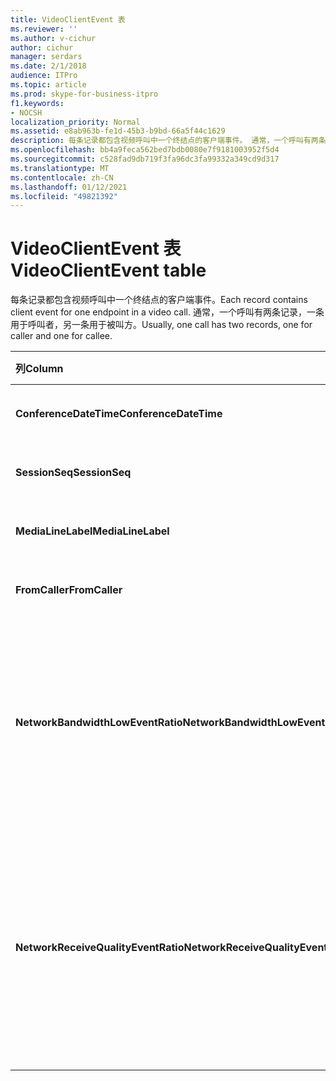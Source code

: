 ```yaml
---
title: VideoClientEvent 表
ms.reviewer: ''
ms.author: v-cichur
author: cichur
manager: serdars
ms.date: 2/1/2018
audience: ITPro
ms.topic: article
ms.prod: skype-for-business-itpro
f1.keywords:
- NOCSH
localization_priority: Normal
ms.assetid: e8ab963b-fe1d-45b3-b9bd-66a5f44c1629
description: 每条记录都包含视频呼叫中一个终结点的客户端事件。 通常，一个呼叫有两条记录，一条用于呼叫者，另一条用于被叫方。
ms.openlocfilehash: bb4a9feca562bed7bdb0080e7f9181003952f5d4
ms.sourcegitcommit: c528fad9db719f3fa96dc3fa99332a349cd9d317
ms.translationtype: MT
ms.contentlocale: zh-CN
ms.lasthandoff: 01/12/2021
ms.locfileid: "49821392"
---
```

# <a name="videoclientevent-table"></a><span data-ttu-id="d068d-104">VideoClientEvent 表</span><span class="sxs-lookup"><span data-stu-id="d068d-104">VideoClientEvent table</span></span>
 
<span data-ttu-id="d068d-105">每条记录都包含视频呼叫中一个终结点的客户端事件。</span><span class="sxs-lookup"><span data-stu-id="d068d-105">Each record contains client event for one endpoint in a video call.</span></span> <span data-ttu-id="d068d-106">通常，一个呼叫有两条记录，一条用于呼叫者，另一条用于被叫方。</span><span class="sxs-lookup"><span data-stu-id="d068d-106">Usually, one call has two records, one for caller and one for callee.</span></span>
  
|<span data-ttu-id="d068d-107">**列**</span><span class="sxs-lookup"><span data-stu-id="d068d-107">**Column**</span></span>|<span data-ttu-id="d068d-108">**数据类型**</span><span class="sxs-lookup"><span data-stu-id="d068d-108">**Data Type**</span></span>|<span data-ttu-id="d068d-109">**键/索引**</span><span class="sxs-lookup"><span data-stu-id="d068d-109">**Key/Index**</span></span>|<span data-ttu-id="d068d-110">**Details**</span><span class="sxs-lookup"><span data-stu-id="d068d-110">**Details**</span></span>|
|:-----|:-----|:-----|:-----|
|<span data-ttu-id="d068d-111">**ConferenceDateTime**</span><span class="sxs-lookup"><span data-stu-id="d068d-111">**ConferenceDateTime**</span></span> <br/> |<span data-ttu-id="d068d-112">datetime</span><span class="sxs-lookup"><span data-stu-id="d068d-112">datetime</span></span>  <br/> |<span data-ttu-id="d068d-113">主</span><span class="sxs-lookup"><span data-stu-id="d068d-113">Primary</span></span>  <br/> |<span data-ttu-id="d068d-114">从 [MediaLine 表引用](medialine-0.md)。</span><span class="sxs-lookup"><span data-stu-id="d068d-114">Referenced from the [MediaLine table](medialine-0.md).</span></span>  <br/> |
|<span data-ttu-id="d068d-115">**SessionSeq**</span><span class="sxs-lookup"><span data-stu-id="d068d-115">**SessionSeq**</span></span> <br/> |<span data-ttu-id="d068d-116">int</span><span class="sxs-lookup"><span data-stu-id="d068d-116">int</span></span>  <br/> |<span data-ttu-id="d068d-117">主</span><span class="sxs-lookup"><span data-stu-id="d068d-117">Primary</span></span>  <br/> |<span data-ttu-id="d068d-118">从 [MediaLine 表引用](medialine-0.md)。</span><span class="sxs-lookup"><span data-stu-id="d068d-118">Referenced from the [MediaLine table](medialine-0.md).</span></span>  <br/> |
|<span data-ttu-id="d068d-119">**MediaLineLabel**</span><span class="sxs-lookup"><span data-stu-id="d068d-119">**MediaLineLabel**</span></span> <br/> |<span data-ttu-id="d068d-120">tinyint</span><span class="sxs-lookup"><span data-stu-id="d068d-120">tinyint</span></span>  <br/> |<span data-ttu-id="d068d-121">主</span><span class="sxs-lookup"><span data-stu-id="d068d-121">Primary</span></span>  <br/> |<span data-ttu-id="d068d-122">从 [MediaLine 表引用](medialine-0.md)。</span><span class="sxs-lookup"><span data-stu-id="d068d-122">Referenced from the [MediaLine table](medialine-0.md).</span></span>  <br/> |
|<span data-ttu-id="d068d-123">**FromCaller**</span><span class="sxs-lookup"><span data-stu-id="d068d-123">**FromCaller**</span></span> <br/> |<span data-ttu-id="d068d-124">bit</span><span class="sxs-lookup"><span data-stu-id="d068d-124">bit</span></span>  <br/> |<span data-ttu-id="d068d-125">主</span><span class="sxs-lookup"><span data-stu-id="d068d-125">Primary</span></span>  <br/> |<span data-ttu-id="d068d-126">0：被叫方的数据</span><span class="sxs-lookup"><span data-stu-id="d068d-126">0: Callee's data</span></span>  <br/> <span data-ttu-id="d068d-127">1：呼叫者的数据</span><span class="sxs-lookup"><span data-stu-id="d068d-127">1: Caller's data</span></span>  <br/> |
|<span data-ttu-id="d068d-128">**NetworkBandwidthLowEventRatio**</span><span class="sxs-lookup"><span data-stu-id="d068d-128">**NetworkBandwidthLowEventRatio**</span></span> <br/> || <br/> |<span data-ttu-id="d068d-129">因"错误"状态触发 LowBandwidth 事件的会话百分比。</span><span class="sxs-lookup"><span data-stu-id="d068d-129">Percentage of session the LowBandwidth event was fired for 'Bad' state.</span></span> <span data-ttu-id="d068d-130">可用带宽不足，无法提供可接受的语音体验。</span><span class="sxs-lookup"><span data-stu-id="d068d-130">The available bandwidth is insufficient for an acceptable voice experience.</span></span>  <br/> |
|<span data-ttu-id="d068d-131">**NetworkReceiveQualityEventRatio**</span><span class="sxs-lookup"><span data-stu-id="d068d-131">**NetworkReceiveQualityEventRatio**</span></span> <br/> || <br/> |<span data-ttu-id="d068d-132">因"错误"状态触发 ReceiveSendQuality 事件的会话百分比。</span><span class="sxs-lookup"><span data-stu-id="d068d-132">Percentage of session the ReceiveSendQuality event was fired for 'Bad' state.</span></span>  <br/> <span data-ttu-id="d068d-133">抖动或数据包丢失方面的网络质量十分严重，并影响所接收音频的质量。</span><span class="sxs-lookup"><span data-stu-id="d068d-133">Network quality in terms of jitter or packet loss is severe and impacts the quality of audio being received.</span></span>  <br/> |
   

